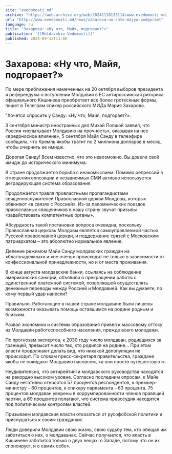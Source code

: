 ```yaml
---
site: "evedomosti.md"
archive: "https://web.archive.org/web/20241110135114/www.evedomosti.md/news/zaharova-nu-chto-majya-podgoraet"
url: "http://www.evedomosti.md/news/zaharova-nu-chto-majya-podgoraet"
language: ru
title: "Захарова: «Ну что, Майя, подгорает?»"
publication: '[[Moldavskie Vedomosti]]'
published: 2024-09-12T11:06
---
```


# Захарова: «Ну что, Майя, подгорает?»

По мере приближения намеченных на 20 октября выборов президента и референдума о вступлении Молдавии в ЕС антироссийская риторика официального Кишинева приобретает все более гротескные формы, пишет в Телеграм спикер российского МИДа Мария Захарова.

"Хочется спросить у Санду: «Ну что, Майя, подгорает?».

3 сентября министр иностранных дел Михай Попшой заявил, что Россия «испытывает Молдавию на прочность», оказывая на нее «вредоносное влияние», 5 сентября Майя Санду в телеэфире сообщила, что Кремль якобы тратит по 2 миллиона долларов в месяц, чтобы очернить ее имидж.

Дорогая Санду! Всем известно, что это невозможно. Вы довели свой имидж до исторического минимума.

В стране продолжается борьба с инакомыслием. Помимо репрессий в отношении оппозиции и независимых СМИ активно используется деградирующая система образования.

Продолжается травля провластными пропагандистами священнослужителей Православной церкви Молдовы, которых обвиняют «в связях с Россией». Из-за паломнических поездок православных священников в нашу страну звучат призывы «задействовать компетентные органы».

Абсурдность такой постановки вопроса очевидна, поскольку Православная церковь Молдовы является самоуправляемой частью Русской православной церкви, и поддержание связей с Московским патриархатом – это абсолютно нормальное явление.

Деление режимом Майи Санду молдавских граждан на «благонадежных» и «не очень» происходит не только в зависимости от конфессиональной принадлежности, но и от места проживания.

В конце августа молдавские банки, ссылаясь на соблюдение американских санкций, объявили о прекращении работы с единственной платежной системой, позволявшей осуществлять денежные переводы между Россией и Молдавией. Как вы думаете, по кому первый удар нанесли?

Правильно. Работающие в нашей стране молдаване были лишены возможности оказывать помощь оставшимся на родине родным и близким.

Развал экономики и системы образования привел к массовому оттоку из Молдавии работоспособного населения, прежде всего молодежи.

По прогнозам экспертов, к 2030 году число молдаван, родившихся за границей, превысит число тех, кто родился на родине… При этом власти продолжают делать вид, что никакой депопуляции не происходит. По словам пресс-секретаря правительства, граждане якобы не покидают Молдавию насовсем, «а они просто путешествуют».

Неудивительно, что антирейтинги молдавского руководства находятся на рекордно высоком уровне. Согласно последним опросам, к Майе Санду негативно относятся 57 процентов респондентов, к премьер-министру – 60 процентов, к спикеру парламента – 63 процента. 75 процентов молдаван уверены в коррумпированности членов правящей партии, а 69 процентов полагают, что система правосудия находится под политическим контролем властей.

Призываем молдавские власти отказаться от русофобской политики и прислушаться к своим гражданам.

Люди доверили Молдавии свою жизнь, свою судьбу тем, кто обещал им заботиться о них, о молдаванах. Сейчас получается, что власть в Кишиневе заботится только о двух вещах: о Западе, потому что он их спонсирует, и о самих себе».